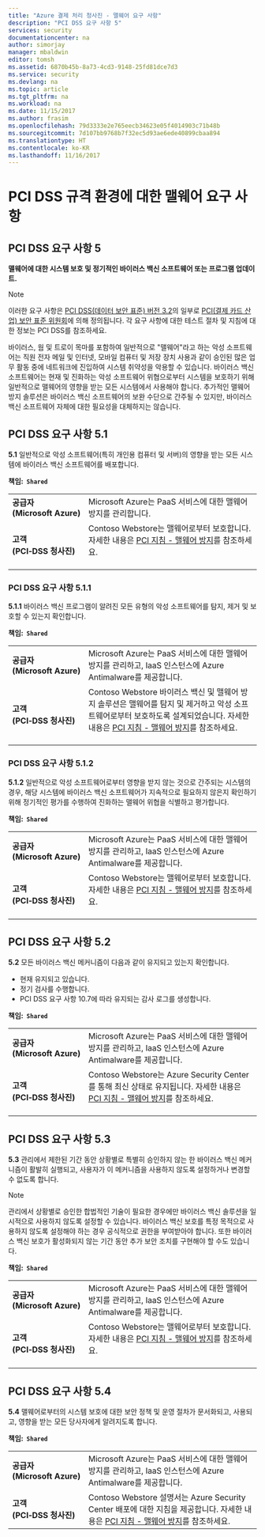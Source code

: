 ```yaml
---
title: "Azure 결제 처리 청사진 - 맬웨어 요구 사항"
description: "PCI DSS 요구 사항 5"
services: security
documentationcenter: na
author: simorjay
manager: mbaldwin
editor: tomsh
ms.assetid: 6870b45b-8a73-4cd3-9148-25fd81dce7d3
ms.service: security
ms.devlang: na
ms.topic: article
ms.tgt_pltfrm: na
ms.workload: na
ms.date: 11/15/2017
ms.author: frasim
ms.openlocfilehash: 79d3333e2e765eecb34623e05f4014903c71b48b
ms.sourcegitcommit: 7d107bb9768b7f32ec5d93ae6ede40899cbaa894
ms.translationtype: HT
ms.contentlocale: ko-KR
ms.lasthandoff: 11/16/2017
---
```

# <a name="malware-requirements-for-pci-dss-compliant-environments"></a>PCI DSS 규격 환경에 대한 맬웨어 요구 사항 
## <a name="pci-dss-requirement-5"></a>PCI DSS 요구 사항 5

**맬웨어에 대한 시스템 보호 및 정기적인 바이러스 백신 소프트웨어 또는 프로그램 업데이트.**  

> [!NOTE]
> 이러한 요구 사항은 [PCI DSS(데이터 보안 표준) 버전 3.2](https://www.pcisecuritystandards.org/document_library?category=pcidss&document=pci_dss)의 일부로 [PCI(결제 카드 산업) 보안 표준 위원회](https://www.pcisecuritystandards.org/pci_security/)에 의해 정의됩니다. 각 요구 사항에 대한 테스트 절차 및 지침에 대한 정보는 PCI DSS를 참조하세요.

바이러스, 웜 및 트로이 목마를 포함하여 일반적으로 "맬웨어"라고 하는 악성 소프트웨어는 직원 전자 메일 및 인터넷, 모바일 컴퓨터 및 저장 장치 사용과 같이 승인된 많은 업무 활동 중에 네트워크에 진입하여 시스템 취약성을 악용할 수 있습니다. 바이러스 백신 소프트웨어는 현재 및 진화하는 악성 소프트웨어 위협으로부터 시스템을 보호하기 위해 일반적으로 맬웨어의 영향을 받는 모든 시스템에서 사용해야 합니다. 추가적인 맬웨어 방지 솔루션은 바이러스 백신 소프트웨어의 보완 수단으로 간주될 수 있지만, 바이러스 백신 소프트웨어 자체에 대한 필요성을 대체하지는 않습니다.

## <a name="pci-dss-requirement-51"></a>PCI DSS 요구 사항 5.1

**5.1** 일반적으로 악성 소프트웨어(특히 개인용 컴퓨터 및 서버)의 영향을 받는 모든 시스템에 바이러스 백신 소프트웨어를 배포합니다.

**책임:&nbsp;&nbsp;`Shared`**

|||
|---|---|
| **공급자<br />(Microsoft&nbsp;Azure)** | Microsoft Azure는 PaaS 서비스에 대한 맬웨어 방지를 관리합니다. |
| **고객<br />(PCI&#8209;DSS&nbsp;청사진)** | Contoso Webstore는 맬웨어로부터 보호합니다. 자세한 내용은 [PCI 지침 - 맬웨어 방지](payment-processing-blueprint.md#security-and-malware-protection)를 참조하세요.<br /><br />|



### <a name="pci-dss-requirement-511"></a>PCI DSS 요구 사항 5.1.1

**5.1.1** 바이러스 백신 프로그램이 알려진 모든 유형의 악성 소프트웨어를 탐지, 제거 및 보호할 수 있는지 확인합니다.

**책임:&nbsp;&nbsp;`Shared`**

|||
|---|---|
| **공급자<br />(Microsoft&nbsp;Azure)** | Microsoft Azure는 PaaS 서비스에 대한 맬웨어 방지를 관리하고, IaaS 인스턴스에 Azure Antimalware를 제공합니다. |
| **고객<br />(PCI&#8209;DSS&nbsp;청사진)** | Contoso Webstore 바이러스 백신 및 맬웨어 방지 솔루션은 맬웨어를 탐지 및 제거하고 악성 소프트웨어로부터 보호하도록 설계되었습니다. 자세한 내용은 [PCI 지침 - 맬웨어 방지](payment-processing-blueprint.md#security-and-malware-protection)를 참조하세요.<br /><br />|



### <a name="pci-dss-requirement-512"></a>PCI DSS 요구 사항 5.1.2

**5.1.2** 일반적으로 악성 소프트웨어로부터 영향을 받지 않는 것으로 간주되는 시스템의 경우, 해당 시스템에 바이러스 백신 소프트웨어가 지속적으로 필요하지 않은지 확인하기 위해 정기적인 평가를 수행하여 진화하는 맬웨어 위협을 식별하고 평가합니다.

**책임:&nbsp;&nbsp;`Shared`**

|||
|---|---|
| **공급자<br />(Microsoft&nbsp;Azure)** | Microsoft Azure는 PaaS 서비스에 대한 맬웨어 방지를 관리하고, IaaS 인스턴스에 Azure Antimalware를 제공합니다. |
| **고객<br />(PCI&#8209;DSS&nbsp;청사진)** | Contoso Webstore는 맬웨어로부터 보호합니다. 자세한 내용은 [PCI 지침 - 맬웨어 방지](payment-processing-blueprint.md#security-and-malware-protection)를 참조하세요.<br /><br />|



## <a name="pci-dss-requirement-52"></a>PCI DSS 요구 사항 5.2

**5.2** 모든 바이러스 백신 메커니즘이 다음과 같이 유지되고 있는지 확인합니다.
- 현재 유지되고 있습니다.
- 정기 검사를 수행합니다.
- PCI DSS 요구 사항 10.7에 따라 유지되는 감사 로그를 생성합니다.

**책임:&nbsp;&nbsp;`Shared`**

|||
|---|---|
| **공급자<br />(Microsoft&nbsp;Azure)** | Microsoft Azure는 PaaS 서비스에 대한 맬웨어 방지를 관리하고, IaaS 인스턴스에 Azure Antimalware를 제공합니다. |
| **고객<br />(PCI&#8209;DSS&nbsp;청사진)** | Contoso Webstore는 Azure Security Center를 통해 최신 상태로 유지됩니다. 자세한 내용은 [PCI 지침 - 맬웨어 방지](payment-processing-blueprint.md#security-and-malware-protection)를 참조하세요.<br /><br />|



## <a name="pci-dss-requirement-53"></a>PCI DSS 요구 사항 5.3

**5.3** 관리에서 제한된 기간 동안 상황별로 특별히 승인하지 않는 한 바이러스 백신 메커니즘이 활발히 실행되고, 사용자가 이 메커니즘을 사용하지 않도록 설정하거나 변경할 수 없도록 합니다. 

> [!NOTE]
> 관리에서 상황별로 승인한 합법적인 기술이 필요한 경우에만 바이러스 백신 솔루션을 일시적으로 사용하지 않도록 설정할 수 있습니다. 바이러스 백신 보호를 특정 목적으로 사용하지 않도록 설정해야 하는 경우 공식적으로 권한을 부여받아야 합니다. 또한 바이러스 백신 보호가 활성화되지 않는 기간 동안 추가 보안 조치를 구현해야 할 수도 있습니다.

**책임:&nbsp;&nbsp;`Shared`**

|||
|---|---|
| **공급자<br />(Microsoft&nbsp;Azure)** | Microsoft Azure는 PaaS 서비스에 대한 맬웨어 방지를 관리하고, IaaS 인스턴스에 Azure Antimalware를 제공합니다. |
| **고객<br />(PCI&#8209;DSS&nbsp;청사진)** | Contoso Webstore는 맬웨어로부터 보호합니다. 자세한 내용은 [PCI 지침 - 맬웨어 방지](payment-processing-blueprint.md#security-and-malware-protection)를 참조하세요.<br /><br />|



## <a name="pci-dss-requirement-54"></a>PCI DSS 요구 사항 5.4

**5.4** 맬웨어로부터의 시스템 보호에 대한 보안 정책 및 운영 절차가 문서화되고, 사용되고, 영향을 받는 모든 당사자에게 알려지도록 합니다.

**책임:&nbsp;&nbsp;`Shared`**

|||
|---|---|
| **공급자<br />(Microsoft&nbsp;Azure)** | Microsoft Azure는 PaaS 서비스에 대한 맬웨어 방지를 관리하고, IaaS 인스턴스에 Azure Antimalware를 제공합니다. |
| **고객<br />(PCI&#8209;DSS&nbsp;청사진)** | Contoso Webstore 설명서는 Azure Security Center 배포에 대한 지침을 제공합니다. 자세한 내용은 [PCI 지침 - 맬웨어 방지](payment-processing-blueprint.md#security-and-malware-protection)를 참조하세요.|




